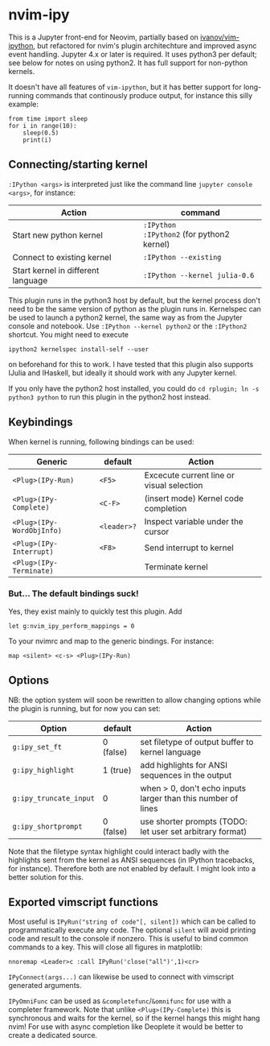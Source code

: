 # nvim-ipy
This is a Jupyter front-end for Neovim, partially based on [ivanov/vim-ipython](https://github.com/ivanov/vim-ipython), but refactored for nvim's plugin architechture and improved async event handling. Jupyter 4.x or later is required. It uses python3 per default; see below for notes on using python2. It has full support for non-python kernels.

It doesn't have all features of `vim-ipython`, but it has better support for long-running commands that continously produce output, for instance this silly example:

    from time import sleep
    for i in range(10):
        sleep(0.5)
        print(i)

## Connecting/starting kernel
`:IPython <args>` is interpreted just like the command line `jupyter console <args>`, for instance:

Action                  | command
----------------------- | -------
Start new python kernel |  `:IPython` <br> `:IPython2` (for python2 kernel)
Connect to existing kernel | `:IPython --existing`
Start kernel in different language | `:IPython --kernel julia-0.6`

This plugin runs in the python3 host by default, but the kernel process don't need to be the same version of python as the plugin runs in. Kernelspec can be used to launch a python2 kernel, the same way as from the Jupyter console and notebook. Use `:IPython --kernel python2` or the `:IPython2` shortcut. You might need to execute

    ipython2 kernelspec install-self --user

on beforehand for this to work.  I have tested that this plugin also supports IJulia and IHaskell, but ideally it should work with any Jupyter kernel.

If you only have the python2 host installed, you could do
`cd rplugin; ln -s python3 python`
to run this plugin in the python2 host instead.

## Keybindings

When kernel is running, following bindings can be used:

Generic                   | default     | Action
------------------------- | ----------  | ------
`<Plug>(IPy-Run)`         | `<F5>`      | Excecute current line or visual selection
`<Plug>(IPy-Complete)`    | `<C-F>`     | (insert mode) Kernel code completion
`<Plug>(IPy-WordObjInfo)` | `<leader>?` | Inspect variable under the cursor
`<Plug>(IPy-Interrupt)`   | `<F8>`      | Send interrupt to kernel
`<Plug>(IPy-Terminate)`   |             | Terminate kernel

### But... The default bindings suck!
Yes, they exist mainly to quickly test this plugin. Add

    let g:nvim_ipy_perform_mappings = 0

To your nvimrc and map to the generic bindings. For instance:

    map <silent> <c-s> <Plug>(IPy-Run)

## Options
NB: the option system will soon be rewritten to allow changing options while the plugin is running,
but for now you can set:

Option                    | default     | Action
------------------------- | ----------  | ------
`g:ipy_set_ft`            | 0 (false)   | set filetype of output buffer to kernel language
`g:ipy_highlight`         | 1 (true)    | add highlights for ANSI sequences in the output
`g:ipy_truncate_input`    | 0           | when > 0, don't echo inputs larger than this number of lines
`g:ipy_shortprompt`       | 0 (false)   | use shorter prompts (TODO: let user set arbitrary format)

Note that the filetype syntax highlight could interact badly with the highlights sent from the kernel as ANSI sequences (in IPython tracebacks, for instance). Therefore both are not enabled by default. I might look into a better solution for this.

## Exported vimscript functions
Most useful is `IPyRun("string of code"[, silent])` which can be called to programmatically execute any code. The optional `silent` will avoid printing code and result to the console if nonzero. This is useful to bind common commands to a key. This will close all figures in matplotlib:

    nnoremap <Leader>c :call IPyRun('close("all")',1)<cr>

`IPyConnect(args...)` can likewise be used to connect with vimscript generated arguments.

`IPyOmniFunc` can be used as `&completefunc`/`&omnifunc` for use with a completer framework. Note that unlike `<Plug>(IPy-Complete)` this is synchronous and waits for the kernel, so if the kernel hangs this might hang nvim! For use with async completion like Deoplete it would be better to create a dedicated source.
